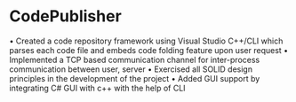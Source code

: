 # CodePublisher
• Created a code repository framework using Visual Studio C++/CLI which parses each code file and embeds code folding feature upon user request 
• Implemented a TCP based communication channel for inter-process communication between user, server 
• Exercised all SOLID design principles in the development of the project
• Added GUI support by integrating C# GUI with c++ with the help of CLI 
